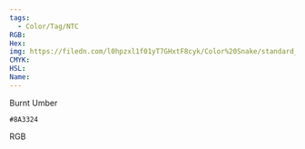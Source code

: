 ```yaml
---
tags:
  - Color/Tag/NTC
RGB:
Hex:
img: https://filedn.com/l0hpzxl1f01yT7GHxtF8cyk/Color%20Snake/standard_csv_to_svg/8A3324.svg
CMYK:
HSL:
Name:
---
```

Burnt Umber
```palette
#8A3324
```
RGB
